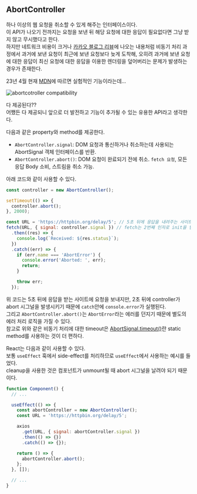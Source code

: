 ## AbortController

하나 이상의 웹 요청을 취소할 수 있게 해주는 인터페이스이다.  
이 API가 나오기 전까지는 요청을 보낸 뒤 해당 요청에 대한 응답이 필요없다면 그냥 받지 않고 무시했다고 한다.  
하지만 네트워크 비용이 크거나 [카카오 블로그 리뷰](https://tech.kakao.com/2023/03/27/2023-new-krew-onboarding-fe/)에 나오는 내용처럼 비동기 처리 과정에서 과거에 보낸 요청이 최근에 보낸 요청보다 늦게 도착해, 오히려 과거에 보낸 요청에 대한 응답이 최신 요청에 대한 응답을 이용한 렌더링을 덮어버리는 문제가 발생하는 경우가 존재한다.

23년 4월 현재 [MDN](https://developer.mozilla.org/ko/docs/Web/API/AbortController)에 따르면 실험적인 기능이라는데...

![abortcotroller compatibility](https://user-images.githubusercontent.com/63287638/230041439-e22b0994-199b-45c6-9293-952818e9dc43.PNG)

다 제공된다??  
어쨌든 다 제공되니 앞으로 더 발전하고 기능이 추가될 수 있는 유용한 API라고 생각한다.

다음과 같은 property와 method를 제공한다.

- `AbortController.signal`: DOM 요청과 통신하거나 취소하는데 사용되는 AbortSignal 객체 인터페이스를 반환.
- `AbortController.abort()`: DOM 요청이 완료되기 전에 취소. `fetch 요청`, 모든 응답 Body 소비, 스트림을 취소 가능.

아래 코드와 같이 사용할 수 있다.

```js
const controller = new AbortController();

setTimeout(() => {
  controller.abort();
}, 2000);

const URL = 'https://httpbin.org/delay/5'; // 5초 뒤에 응답을 내려주는 사이트
fetch(URL, { signal: controller.signal }) // fetch는 2번째 인자로 init을 받고, init의 객체로서 signal을 던질 수 있다.
  .then((res) => {
    console.log(`Received: ${res.status}`);
  })
  .catch((err) => {
    if (err.name === 'AbortError') {
      console.error('Aborted: ', err);
      return;
    }

    throw err;
  });
```

위 코드는 5초 뒤에 응답을 받는 사이트에 요청을 보내지만, 2초 뒤에 controller가 abort 시그널을 발생시키기 때문에 `catch`안에 `console.error`가 실행된다.  
그리고 `AbortController.abort()`는 `AbortError`라는 에러를 던지기 때문에 별도의 에러 처리 로직을 가질 수 있다.  
참고로 위와 같은 비동기 처리에 대한 timeout은 [AbortSignal.timeout()](https://developer.mozilla.org/en-US/docs/Web/API/AbortSignal/timeout)란 static method를 사용하는 것이 더 편하다.

React는 다음과 같이 사용할 수 있다.  
보통 `useEffect` 훅에서 side-effect를 처리하므로 `useEffect`에서 사용하는 예시를 들었다.  
cleanup을 사용한 것은 컴포넌트가 unmount될 때 abort 시그널을 날려야 되기 때문이다.

```js
function Component() {
  // ...

  useEffect(() => {
    const abortController = new AbortController();
    const URL = 'https://httpbin.org/delay/5';

    axios
      .get(URL, { signal: abortController.signal })
      .then(() => {})
      .catch(() => {});

    return () => {
      abortController.abort();
    };
  }, []);

  // ...
}
```
